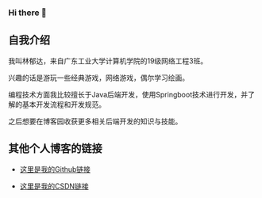 ### Hi there 👋

<!--
**Moxiaoxiaooo/Moxiaoxiaooo** is a ✨ _special_ ✨ repository because its `README.md` (this file) appears on your GitHub profile.

Here are some ideas to get you started:

- 🔭 I’m currently working on ...
- 🌱 I’m currently learning ...
- 👯 I’m looking to collaborate on ...
- 🤔 I’m looking for help with ...
- 💬 Ask me about ...
- 📫 How to reach me: ...
- 😄 Pronouns: ...
- ⚡ Fun fact: ...
-->


## 自我介绍

我叫林郁达，来自广东工业大学计算机学院的19级网络工程3班。

兴趣的话是游玩一些经典游戏，网络游戏，偶尔学习绘画。

编程技术方面我比较擅长于Java后端开发，使用Springboot技术进行开发，并了解的基本开发流程和开发规范。

之后想要在博客园收获更多相关后端开发的知识与技能。

## 其他个人博客的链接

+   <a href="https://github.com/Moxiaoxiaooo">这里是我的Github链接</a>

+   <a href="https://blog.csdn.net/qq_45730349?spm=1000.2115.3001.5343">这里是我的CSDN链接</a>



